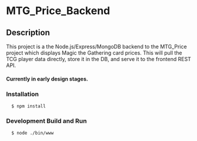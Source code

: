 # MTG_Price_Backend

## Description

This project is a the Node.js/Express/MongoDB backend to the MTG_Price project which displays Magic the Gathering card prices.  This will pull the TCG player data directly, store it in the DB, and serve it to the frontend REST API.

#### Currently in early design stages.

### Installation

```
  $ npm install
```

### Development Build and Run

```
  $ node ./bin/www
```
